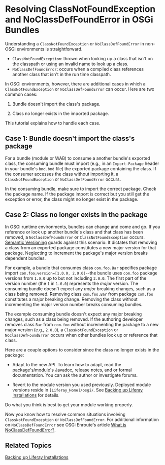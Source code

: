 # Resolving ClassNotFoundException and NoClassDefFoundError in OSGi Bundles [](id=resolving-classnotfoundexception-and-noclassdeffounderror-in-osgi-bundles)

Understanding a `ClassNotFoundException` or `NoClassDefFoundError` in non-OSGi
environments is straightforward. 

-   `ClassNotFoundException`: thrown when looking up a class that isn't on the
    classpath or using an invalid name to look up a class.
-   `NoClassDefFoundError`: occurs when a compiled class references
    another class that isn't in the run time classpath.

In OSGi environments, however, there are additional cases in which a
`ClassNotFoundException` or `NoClassDefFoundError` can occur. Here are two
common cases:

1.  Bundle doesn't import the class's package.

2.  Class no longer exists in the imported package.

This tutorial explains how to handle each case.

## Case 1: Bundle doesn't import the class's package [](id=case-1-bundle-doesnt-import-the-class-package)

For a bundle (module or WAB) to consume a another bundle's exported class, the
consuming bundle must import (e.g., in an `Import-Package` header in your
bundle's `bnd.bnd` file) the exported package containing the class. If the
consumer accesses the class without importing it, a `ClassNotFoundException` or
`NoClassDefFoundError` occurs.

In the consuming bundle, make sure to import the correct package. Check the
package name. If the package import is correct but you still get the exception
or error, the class might no longer exist in the package.

## Case 2: Class no longer exists in the package [](id=case-2-class-no-longer-exists-in-the-package)

In OSGi runtime environments, bundles can change and come and go. If you
reference or look up another bundle's class and that class has been removed, a
`NoClassDefFoundError` or `ClassNotFoundException` occurs.
[Semantic Versioning](http://semver.org) guards against this scenario. It
dictates that removing a class from an exported package constitutes a new major
version for that package. Neglecting to increment the package's major version
breaks dependent bundles. 

For example, a bundle that consumes class `com.foo.Bar` specifies package import
`com.foo;version=[1.0.0, 2.0.0)`--the bundle uses `com.foo` package versions
from `1.0.0` up to but not including `2.0.0`. The first part of the version
number (the `1` in `1.0.0`) represents the *major* version. The consuming bundle
doesn't expect any *major* breaking changes, such as a class being removed.
Removing class `com.foo.Bar` from package `com.foo` constitutes a major breaking
change. Removing the class without incrementing the major version number breaks
consuming bundles. 

The example consuming bundle doesn't expect any major breaking changes, such as
a class being removed. If the authoring developer removes class `Bar` from
`com.foo` without incrementing the package to a new major version (e.g.,
`2.0.0`), a `ClassNotFoundException` or `NoClassDefFoundError` occurs when other
bundles look up or reference that class.

Here are a couple options to consider since the class no longer exists in the package:

-   Adapt to the new API. To learn how to adapt, read the package's/module's Javadoc, release notes, and or formal documentation. You can ask the author or investigate forums.  

-   Revert to the module version you used previously. Deployed module versions
    reside in `[Liferay_Home]/osgi/`. See
    [Backing up Liferay Installations](https://dev.liferay.com/discover/deployment/-/knowledge_base/7-0/backing-up-a-liferay-installation#backing-up-liferays-file-system)
    for details. 

Do what you think is best to get your module working properly. 

Now you know how to resolve common situations involving `ClassNotFoundException`
or `NoClassDefFoundError`. For additional information on `NoClassDefFoundError`
see OSGi Enroute's article
[What is NoClassDefFoundError?](http://enroute.osgi.org/faq/class-not-found-exception.html).

## Related Topics

[Backing up Liferay Installations](https://dev.liferay.com/discover/deployment/-/knowledge_base/7-0/backing-up-a-liferay-installation)
